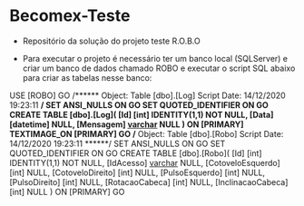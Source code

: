 # Becomex-Teste

* Repositório da solução do projeto teste R.O.B.O

- Para executar o projeto é necessário ter um banco local (SQLServer) e criar um banco de dados chamado ROBO e executar o script SQL abaixo para criar as tabelas nesse banco:

USE [ROBO]
GO
/****** Object:  Table [dbo].[Log]    Script Date: 14/12/2020 19:23:11 ******/
SET ANSI_NULLS ON
GO
SET QUOTED_IDENTIFIER ON
GO
CREATE TABLE [dbo].[Log](
	[Id] [int] IDENTITY(1,1) NOT NULL,
	[Data] [datetime] NULL,
	[Mensagem] [varchar](max) NULL
) ON [PRIMARY] TEXTIMAGE_ON [PRIMARY]
GO
/****** Object:  Table [dbo].[Robo]    Script Date: 14/12/2020 19:23:11 ******/
SET ANSI_NULLS ON
GO
SET QUOTED_IDENTIFIER ON
GO
CREATE TABLE [dbo].[Robo](
	[Id] [int] IDENTITY(1,1) NOT NULL,
	[IdAcesso] [varchar](50) NULL,
	[CotoveloEsquerdo] [int] NULL,
	[CotoveloDireito] [int] NULL,
	[PulsoEsquerdo] [int] NULL,
	[PulsoDireito] [int] NULL,
	[RotacaoCabeca] [int] NULL,
	[InclinacaoCabeca] [int] NULL
) ON [PRIMARY]
GO

